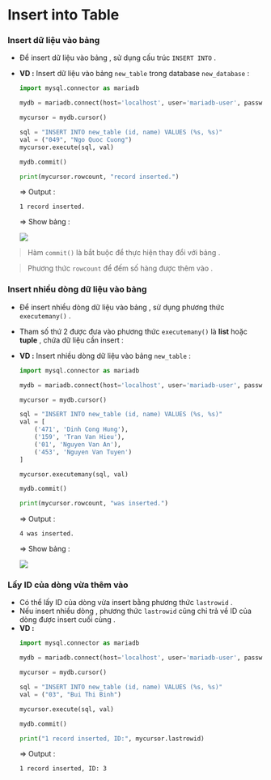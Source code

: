 # Insert into Table
### **Insert dữ liệu vào bảng**
- Để insert dữ liệu vào bảng , sử dụng cấu trúc `INSERT INTO` .
- **VD :** Insert dữ liệu vào bảng `new_table` trong database `new_database` :
    ```py
    import mysql.connector as mariadb

    mydb = mariadb.connect(host='localhost', user='mariadb-user', password='P@ssw0rd', database='new_database')

    mycursor = mydb.cursor()

    sql = "INSERT INTO new_table (id, name) VALUES (%s, %s)"
    val = ("049", "Ngo Quoc Cuong")
    mycursor.execute(sql, val)

    mydb.commit()

    print(mycursor.rowcount, "record inserted.")
    ```
    => Output :
    ```
    1 record inserted.
    ```
    => Show bảng :

    <img src=https://i.imgur.com/Kp3J5se.png>

>  Hàm `commit()` là bắt buộc để thực hiện thay đổi với bảng .

> Phương thức `rowcount` để đếm số hàng được thêm vào .

### **Insert nhiều dòng dữ liệu vào bảng**
- Để insert nhiều dòng dữ liệu vào bảng , sử dụng phương thức `executemany()` .
- Tham số thứ 2 được đưa vào phương thức `executemany()` là **list** hoặc **tuple** , chứa dữ liệu cần insert :
- **VD :** Insert nhiều dòng dữ liệu vào bảng `new_table` :
    ```py
    import mysql.connector as mariadb

    mydb = mariadb.connect(host='localhost', user='mariadb-user', password='P@ssw0rd', database='new_database')

    mycursor = mydb.cursor()

    sql = "INSERT INTO new_table (id, name) VALUES (%s, %s)"
    val = [
        ('471', 'Dinh Cong Hung'),
        ('159', 'Tran Van Hieu'),
        ('01', 'Nguyen Van An'),
        ('453', 'Nguyen Van Tuyen')
    ]

    mycursor.executemany(sql, val)

    mydb.commit()

    print(mycursor.rowcount, "was inserted.")
    ```
    => Output :
    ```
    4 was inserted.
    ```
    => Show bảng :

    <img src=https://i.imgur.com/5SNctZe.png>

### **Lấy ID của dòng vừa thêm vào**
- Có thể lấy ID của dòng vừa insert bằng phương thức `lastrowid` .
- Nếu insert nhiều dòng , phương thức `lastrowid` cũng chỉ trả về ID của dòng được insert cuối cùng .
- **VD :**
    ```py
    import mysql.connector as mariadb

    mydb = mariadb.connect(host='localhost', user='mariadb-user', password='P@ssw0rd', database='new_database')

    mycursor = mydb.cursor()

    sql = "INSERT INTO new_table (id, name) VALUES (%s, %s)"
    val = ("03", "Bui Thi Binh")

    mycursor.execute(sql, val)

    mydb.commit()

    print("1 record inserted, ID:", mycursor.lastrowid)
    ```
    => Output :
    ```
    1 record inserted, ID: 3
    ```